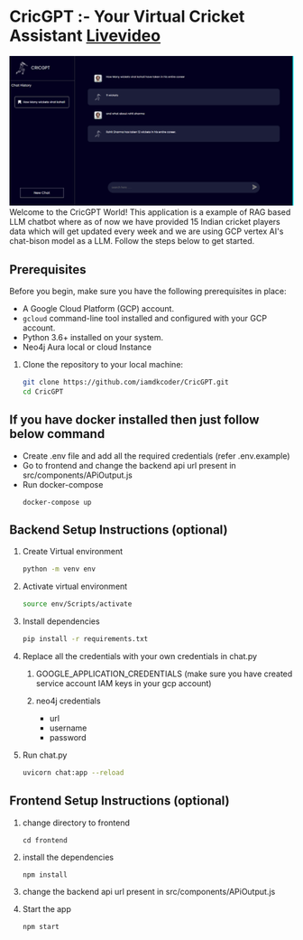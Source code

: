 # CricGPT :- Your Virtual Cricket Assistant [Live](https://smart-portfolio-401206.de.r.appspot.com/)[video](https://youtu.be/FRygu3yEf1M?si=bQ51Dt3RmGfkerq0)
<img src="Images/CricGPT.png" >
Welcome to the CricGPT World! This application is a example of RAG based LLM chatbot where as of now we have provided 15 Indian cricket players data which will get updated every week and we are using GCP vertex AI's chat-bison model as a LLM. Follow the steps below to get started.

## Prerequisites

Before you begin, make sure you have the following prerequisites in place:

- A Google Cloud Platform (GCP) account.
- `gcloud` command-line tool installed and configured with your GCP account.
- Python 3.6+ installed on your system.
- Neo4j Aura local or cloud Instance

1. Clone the repository to your local machine:

   ```bash
   git clone https://github.com/iamdkcoder/CricGPT.git
   cd CricGPT

## If you have docker installed then just follow below command
   - Create .env file and add all the required credentials (refer .env.example)
   - Go to frontend and change the backend api url present in src/components/APiOutput.js
   - Run docker-compose 
      ```
      docker-compose up
      ```

## Backend Setup Instructions (optional)



1. Create Virtual environment
   ```bash
   python -m venv env

2. Activate virtual environment
   ```bash
   source env/Scripts/activate

3. Install dependencies
   ```bash
   pip install -r requirements.txt

4. Replace all the credentials with your own credentials in chat.py

   1. GOOGLE_APPLICATION_CREDENTIALS (make sure you have created service account IAM keys in your gcp account)

   2. neo4j credentials
      - url
      - username
      - password

5. Run chat.py
   ```bash
   uvicorn chat:app --reload

## Frontend Setup Instructions (optional)
1. change directory to frontend

   ```
   cd frontend
   ```
2. install the dependencies

   ```
   npm install
   ```

3. change the backend api url present in src/components/APiOutput.js

4. Start the app
   ```
   npm start
   ```